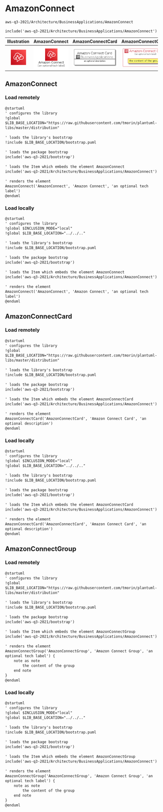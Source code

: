 # AmazonConnect


```text
aws-q3-2021/Architecture/BusinessApplications/AmazonConnect
```

```text
include('aws-q3-2021/Architecture/BusinessApplications/AmazonConnect')
```



| Illustration | AmazonConnect | AmazonConnectCard | AmazonConnectGroup |
| :---: | :---: | :---: | :---: |
| ![illustration for Illustration](../../../aws-q3-2021/Architecture/BusinessApplications/AmazonConnect.png) | ![illustration for AmazonConnect](../../../aws-q3-2021/Architecture/BusinessApplications/AmazonConnect.Local.png) | ![illustration for AmazonConnectCard](../../../aws-q3-2021/Architecture/BusinessApplications/AmazonConnectCard.Local.png) | ![illustration for AmazonConnectGroup](../../../aws-q3-2021/Architecture/BusinessApplications/AmazonConnectGroup.Local.png) |




## AmazonConnect

### Load remotely
```plantuml
@startuml
' configures the library
!global $LIB_BASE_LOCATION="https://raw.githubusercontent.com/tmorin/plantuml-libs/master/distribution"

' loads the library's bootstrap
!include $LIB_BASE_LOCATION/bootstrap.puml

' loads the package bootstrap
include('aws-q3-2021/bootstrap')

' loads the Item which embeds the element AmazonConnect
include('aws-q3-2021/Architecture/BusinessApplications/AmazonConnect')

' renders the element
AmazonConnect('AmazonConnect', 'Amazon Connect', 'an optional tech label')
@enduml
```

### Load locally
```plantuml
@startuml
' configures the library
!global $INCLUSION_MODE="local"
!global $LIB_BASE_LOCATION="../../.."

' loads the library's bootstrap
!include $LIB_BASE_LOCATION/bootstrap.puml

' loads the package bootstrap
include('aws-q3-2021/bootstrap')

' loads the Item which embeds the element AmazonConnect
include('aws-q3-2021/Architecture/BusinessApplications/AmazonConnect')

' renders the element
AmazonConnect('AmazonConnect', 'Amazon Connect', 'an optional tech label')
@enduml
```

## AmazonConnectCard

### Load remotely
```plantuml
@startuml
' configures the library
!global $LIB_BASE_LOCATION="https://raw.githubusercontent.com/tmorin/plantuml-libs/master/distribution"

' loads the library's bootstrap
!include $LIB_BASE_LOCATION/bootstrap.puml

' loads the package bootstrap
include('aws-q3-2021/bootstrap')

' loads the Item which embeds the element AmazonConnectCard
include('aws-q3-2021/Architecture/BusinessApplications/AmazonConnect')

' renders the element
AmazonConnectCard('AmazonConnectCard', 'Amazon Connect Card', 'an optional description')
@enduml
```

### Load locally
```plantuml
@startuml
' configures the library
!global $INCLUSION_MODE="local"
!global $LIB_BASE_LOCATION="../../.."

' loads the library's bootstrap
!include $LIB_BASE_LOCATION/bootstrap.puml

' loads the package bootstrap
include('aws-q3-2021/bootstrap')

' loads the Item which embeds the element AmazonConnectCard
include('aws-q3-2021/Architecture/BusinessApplications/AmazonConnect')

' renders the element
AmazonConnectCard('AmazonConnectCard', 'Amazon Connect Card', 'an optional description')
@enduml
```

## AmazonConnectGroup

### Load remotely
```plantuml
@startuml
' configures the library
!global $LIB_BASE_LOCATION="https://raw.githubusercontent.com/tmorin/plantuml-libs/master/distribution"

' loads the library's bootstrap
!include $LIB_BASE_LOCATION/bootstrap.puml

' loads the package bootstrap
include('aws-q3-2021/bootstrap')

' loads the Item which embeds the element AmazonConnectGroup
include('aws-q3-2021/Architecture/BusinessApplications/AmazonConnect')

' renders the element
AmazonConnectGroup('AmazonConnectGroup', 'Amazon Connect Group', 'an optional tech label') {
    note as note
        the content of the group
    end note
}
@enduml
```

### Load locally
```plantuml
@startuml
' configures the library
!global $INCLUSION_MODE="local"
!global $LIB_BASE_LOCATION="../../.."

' loads the library's bootstrap
!include $LIB_BASE_LOCATION/bootstrap.puml

' loads the package bootstrap
include('aws-q3-2021/bootstrap')

' loads the Item which embeds the element AmazonConnectGroup
include('aws-q3-2021/Architecture/BusinessApplications/AmazonConnect')

' renders the element
AmazonConnectGroup('AmazonConnectGroup', 'Amazon Connect Group', 'an optional tech label') {
    note as note
        the content of the group
    end note
}
@enduml
```

